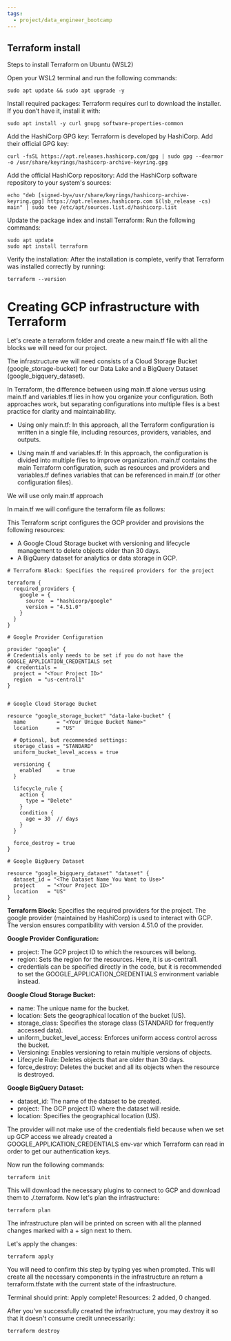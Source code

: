 ```yaml
---
tags:
  - project/data_engineer_bootcamp
---
```

## Terraform install

[](https://github.com/ManuelGuerra1987/data-engineering-zoomcamp-notes/tree/main/1_Containerization-and-Infrastructure-as-Code#terraform-install)

Steps to install Terraform on Ubuntu (WSL2)

Open your WSL2 terminal and run the following commands:

```
sudo apt update && sudo apt upgrade -y
```

Install required packages: Terraform requires curl to download the installer. If you don’t have it, install it with:

```
sudo apt install -y curl gnupg software-properties-common
```

Add the HashiCorp GPG key: Terraform is developed by HashiCorp. Add their official GPG key:

```
curl -fsSL https://apt.releases.hashicorp.com/gpg | sudo gpg --dearmor -o /usr/share/keyrings/hashicorp-archive-keyring.gpg
```

Add the official HashiCorp repository: Add the HashiCorp software repository to your system's sources:

```
echo "deb [signed-by=/usr/share/keyrings/hashicorp-archive-keyring.gpg] https://apt.releases.hashicorp.com $(lsb_release -cs) main" | sudo tee /etc/apt/sources.list.d/hashicorp.list
```

Update the package index and install Terraform: Run the following commands:

```
sudo apt update
sudo apt install terraform
```

Verify the installation: After the installation is complete, verify that Terraform was installed correctly by running:

```
terraform --version
```

# Creating GCP infrastructure with Terraform

[](https://github.com/ManuelGuerra1987/data-engineering-zoomcamp-notes/tree/main/1_Containerization-and-Infrastructure-as-Code#creating-gcp-infrastructure-with-terraform)

Let's create a terraform folder and create a new main.tf file with all the blocks we will need for our project.

The infrastructure we will need consists of a Cloud Storage Bucket (google_storage-bucket) for our Data Lake and a BigQuery Dataset (google_bigquery_dataset).

In Terraform, the difference between using main.tf alone versus using main.tf and variables.tf lies in how you organize your configuration. Both approaches work, but separating configurations into multiple files is a best practice for clarity and maintainability.

- Using only main.tf: In this approach, all the Terraform configuration is written in a single file, including resources, providers, variables, and outputs.
    
- Using main.tf and variables.tf: In this approach, the configuration is divided into multiple files to improve organization. main.tf contains the main Terraform configuration, such as resources and providers and variables.tf defines variables that can be referenced in main.tf (or other configuration files).
    

We will use only main.tf approach

In main.tf we will configure the terraform file as follows:

This Terraform script configures the GCP provider and provisions the following resources:

- A Google Cloud Storage bucket with versioning and lifecycle management to delete objects older than 30 days.
- A BigQuery dataset for analytics or data storage in GCP.

```hcl
# Terraform Block: Specifies the required providers for the project

terraform {
  required_providers {
    google = {
      source  = "hashicorp/google"
      version = "4.51.0"
    }
  }
}

# Google Provider Configuration

provider "google" {
# Credentials only needs to be set if you do not have the GOOGLE_APPLICATION_CREDENTIALS set
#  credentials = 
  project = "<Your Project ID>"
  region  = "us-central1"
}


# Google Cloud Storage Bucket

resource "google_storage_bucket" "data-lake-bucket" {
  name          = "<Your Unique Bucket Name>"
  location      = "US"

  # Optional, but recommended settings:
  storage_class = "STANDARD"
  uniform_bucket_level_access = true

  versioning {
    enabled     = true
  }

  lifecycle_rule {
    action {
      type = "Delete"
    }
    condition {
      age = 30  // days
    }
  }

  force_destroy = true
}

# Google BigQuery Dataset

resource "google_bigquery_dataset" "dataset" {
  dataset_id = "<The Dataset Name You Want to Use>"
  project    = "<Your Project ID>"
  location   = "US"
}
```

**Terraform Block:** Specifies the required providers for the project. The google provider (maintained by HashiCorp) is used to interact with GCP. The version ensures compatibility with version 4.51.0 of the provider.

**Google Provider Configuration:**

- project: The GCP project ID to which the resources will belong.
- region: Sets the region for the resources. Here, it is us-central1.
- credentials can be specified directly in the code, but it is recommended to set the GOOGLE_APPLICATION_CREDENTIALS environment variable instead.

**Google Cloud Storage Bucket:**

- name: The unique name for the bucket.
- location: Sets the geographical location of the bucket (US).
- storage_class: Specifies the storage class (STANDARD for frequently accessed data).
- uniform_bucket_level_access: Enforces uniform access control across the bucket.
- Versioning: Enables versioning to retain multiple versions of objects.
- Lifecycle Rule: Deletes objects that are older than 30 days.
- force_destroy: Deletes the bucket and all its objects when the resource is destroyed.

**Google BigQuery Dataset:**

- dataset_id: The name of the dataset to be created.
- project: The GCP project ID where the dataset will reside.
- location: Specifies the geographical location (US).

The provider will not make use of the credentials field because when we set up GCP access we already created a GOOGLE_APPLICATION_CREDENTIALS env-var which Terraform can read in order to get our authentication keys.

Now run the following commands:

```
terraform init
```

This will download the necessary plugins to connect to GCP and download them to ./.terraform. Now let's plan the infrastructure:

```
terraform plan
```

The infrastructure plan will be printed on screen with all the planned changes marked with a + sign next to them.

Let's apply the changes:

```
terraform apply
```

You will need to confirm this step by typing yes when prompted. This will create all the necessary components in the infrastructure an return a terraform.tfstate with the current state of the infrastructure.

Terminal should print: Apply complete! Resources: 2 added, 0 changed.

After you've successfully created the infrastructure, you may destroy it so that it doesn't consume credit unnecessarily:

```
terraform destroy
```